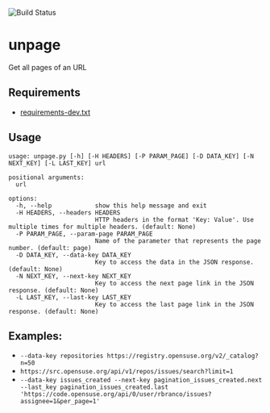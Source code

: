 ![Build Status](https://github.com/ricardobranco777/unpage/actions/workflows/ci.yml/badge.svg)

# unpage

Get all pages of an URL

## Requirements

- [requirements-dev.txt](requirements-dev.txt)

## Usage

```
usage: unpage.py [-h] [-H HEADERS] [-P PARAM_PAGE] [-D DATA_KEY] [-N NEXT_KEY] [-L LAST_KEY] url

positional arguments:
  url

options:
  -h, --help            show this help message and exit
  -H HEADERS, --headers HEADERS
                        HTTP headers in the format 'Key: Value'. Use multiple times for multiple headers. (default: None)
  -P PARAM_PAGE, --param-page PARAM_PAGE
                        Name of the parameter that represents the page number. (default: page)
  -D DATA_KEY, --data-key DATA_KEY
                        Key to access the data in the JSON response. (default: None)
  -N NEXT_KEY, --next-key NEXT_KEY
                        Key to access the next page link in the JSON response. (default: None)
  -L LAST_KEY, --last-key LAST_KEY
                        Key to access the last page link in the JSON response. (default: None)
```

## Examples:

- `--data-key repositories https://registry.opensuse.org/v2/_catalog?n=50`
- `https://src.opensuse.org/api/v1/repos/issues/search?limit=1`
- `--data-key issues_created --next-key pagination_issues_created.next --last_key pagination_issues_created.last 'https://code.opensuse.org/api/0/user/rbranco/issues?assignee=1&per_page=1'`
